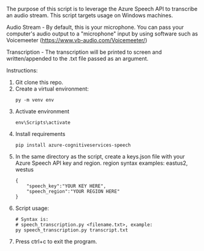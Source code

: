 The purpose of this script is to leverage the Azure Speech API to transcribe an audio stream.  This script targets usage on Windows machines.


Audio Stream - By default, this is your microphone.  You can pass your computer's audio output to a "microphone" input by using software such as Voicemeeter (https://www.vb-audio.com/Voicemeeter/)

Transcription - The transcription will be printed to screen and written/appended to the .txt file passed as an argument.

Instructions:

1. Git clone this repo.
2. Create a virtual environment:
    ```
    py -m venv env
    ```
3. Activate environment
    ```
    env\Scripts\activate
    ```
4. Install requirements
    ```
    pip install azure-cognitiveservices-speech
    ```
5. In the same directory as the script, create a keys.json file with your Azure Speech API key and region. region syntax examples: eastus2, westus
    ```
    {
        "speech_key":"YOUR KEY HERE",
        "speech_region":"YOUR REGION HERE"
    }
    ```
6. Script usage:
    ```
    # Syntax is:
    # speech_transcription.py <filename.txt>, example:
    py speech_transcription.py transcript.txt
    ```
7. Press ctrl+c to exit the program.